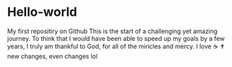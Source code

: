 # Hello-world
My first repositiry on Github
This is the start of a challenging yet amazing journey. 
To think that I would have been able to speed up my goals by a few years, I truly am thankful to God, for all of the miricles and mercy.
I love ☕ ✝️
  new changes, even changes lol
